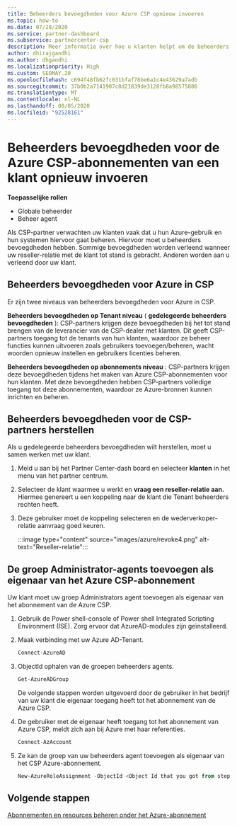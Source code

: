 ```yaml
---
title: Beheerders bevoegdheden voor Azure CSP opnieuw invoeren
ms.topic: how-to
ms.date: 07/28/2020
ms.service: partner-dashboard
ms.subservice: partnercenter-csp
description: Meer informatie over hoe u klanten helpt om de beheerders bevoegdheden van een partner te herstellen, zodat de partner de Azure CSP-abonnementen van een klant kan beheren.
author: dhirajgandhi
ms.author: dhgandhi
ms.localizationpriority: High
ms.custom: SEOMAY.20
ms.openlocfilehash: c694f48fb62fc031bfaf78be6a1c4e43629a7adb
ms.sourcegitcommit: 37b0b2a7141907c8d21839de3128fb8a98575886
ms.translationtype: MT
ms.contentlocale: nl-NL
ms.lasthandoff: 08/05/2020
ms.locfileid: "92528161"
---
```

# <a name="reinstate-admin-privileges-for-a-customers-azure-csp-subscriptions"></a>Beheerders bevoegdheden voor de Azure CSP-abonnementen van een klant opnieuw invoeren  

**Toepasselijke rollen**

- Globale beheerder
- Beheer agent

Als CSP-partner verwachten uw klanten vaak dat u hun Azure-gebruik en hun systemen hiervoor gaat beheren. Hiervoor moet u beheerders bevoegdheden hebben. Sommige bevoegdheden worden verleend wanneer uw reseller-relatie met de klant tot stand is gebracht. Anderen worden aan u verleend door uw klant.

## <a name="admin-privileges-for-azure-in-csp"></a>Beheerders bevoegdheden voor Azure in CSP

Er zijn twee niveaus van beheerders bevoegdheden voor Azure in CSP.

**Beheerders bevoegdheden op Tenant niveau** ( **gedelegeerde beheerders bevoegdheden** ): CSP-partners krijgen deze bevoegdheden bij het tot stand brengen van de leverancier van de CSP-dealer met klanten. Dit geeft CSP-partners toegang tot de tenants van hun klanten, waardoor ze beheer functies kunnen uitvoeren zoals gebruikers toevoegen/beheren, wacht woorden opnieuw instellen en gebruikers licenties beheren.

**Beheerders bevoegdheden op abonnements niveau** : CSP-partners krijgen deze bevoegdheden tijdens het maken van Azure CSP-abonnementen voor hun klanten. Met deze bevoegdheden hebben CSP-partners volledige toegang tot deze abonnementen, waardoor ze Azure-bronnen kunnen inrichten en beheren.

## <a name="reinstate-csp-partners-admin-privileges"></a>Beheerders bevoegdheden voor de CSP-partners herstellen

Als u gedelegeerde beheerders bevoegdheden wilt herstellen, moet u samen werken met uw klant.

1. Meld u aan bij het Partner Center-dash board en selecteer **klanten** in het menu van het partner centrum.

2. Selecteer de klant waarmee u werkt en **vraag een reseller-relatie aan.** Hiermee genereert u een koppeling naar de klant die Tenant beheerders rechten heeft.

3. Deze gebruiker moet de koppeling selecteren en de wederverkoper-relatie aanvraag goed keuren.

   :::image type="content" source="images/azure/revoke4.png" alt-text="Reseller-relatie":::

## <a name="adding-the-admin-agents-group-as-an-owner-for-the-azure-csp-subscription"></a>De groep Administrator-agents toevoegen als eigenaar van het Azure CSP-abonnement

Uw klant moet uw groep Administrators agent toevoegen als eigenaar van het abonnement van de Azure CSP.

1. Gebruik de Power shell-console of Power shell Integrated Scripting Environment (ISE). Zorg ervoor dat AzureAD-modules zijn geïnstalleerd.

2. Maak verbinding met uw Azure AD-Tenant.

   ```powershell
   Connect-AzureAD
   ```

3. ObjectId ophalen van de groepen beheerders agents.

   ```powershell
   Get-AzureADGroup
   ```
   De volgende stappen worden uitgevoerd door de gebruiker in het bedrijf van uw klant die eigenaar toegang heeft tot het abonnement van de Azure CSP.

4. De gebruiker met de eigenaar heeft toegang tot het abonnement van Azure CSP, meldt zich aan bij Azure met haar referenties.

   ```powershell
   Connect-AzAccount
   ```

5. Ze kan de groep van uw beheerders agent toevoegen als eigenaar van het CSP Azure-abonnement.

    ```powershell
    New-AzureRoleAssignment -ObjectId <Object Id that you got from step 3> -RoleDefinitionName Owner -Scope "/subscriptions/<SubscriptionId of CSP subscription>"
    ```

## <a name="next-steps"></a>Volgende stappen

[Abonnementen en resources beheren onder het Azure-abonnement](azure-plan-manage.md)
